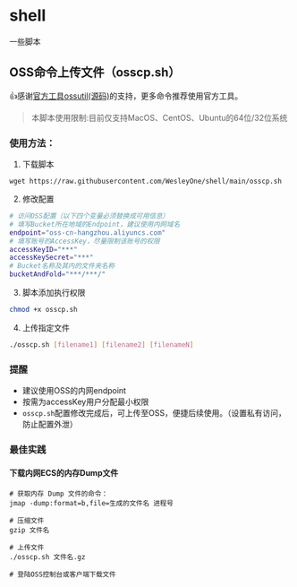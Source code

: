 # shell
一些脚本

## OSS命令上传文件（osscp.sh）

👍感谢[官方工具ossutil](https://help.aliyun.com/document_detail/50452.html)[(源码)](https://github.com/aliyun/ossutil)的支持，更多命令推荐使用官方工具。

> 本脚本使用限制:目前仅支持MacOS、CentOS、Ubuntu的64位/32位系统

### 使用方法：

1. 下载脚本
```
wget https://raw.githubusercontent.com/WesleyOne/shell/main/osscp.sh
```

2. 修改配置
```sh
# 访问OSS配置（以下四个变量必须替换成可用信息）
# 填写Bucket所在地域的Endpoint，建议使用内网域名
endpoint="oss-cn-hangzhou.aliyuncs.com"
# 填写账号的AccessKey，尽量限制该账号的权限
accessKeyID="***"
accessKeySecret="***"
# Bucket名称及其内的文件夹名称
bucketAndFold="***/***/"
```

3. 脚本添加执行权限
```sh
chmod +x osscp.sh
```

4. 上传指定文件
```sh
./osscp.sh [filename1] [filename2] [filenameN]
```

### 提醒

- 建议使用OSS的内网endpoint
- 按需为accessKey用户分配最小权限
- `osscp.sh`配置修改完成后，可上传至OSS，便捷后续使用。（设置私有访问，防止配置外泄）

### 最佳实践

#### 下载内网ECS的内存Dump文件

```shell
# 获取内存 Dump 文件的命令：
jmap -dump:format=b,file=生成的文件名 进程号

# 压缩文件
gzip 文件名

# 上传文件
./osscp.sh 文件名.gz

# 登陆OSS控制台或客户端下载文件
```
